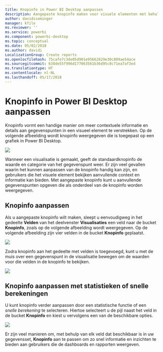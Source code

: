 ```yaml
---
title: Knopinfo in Power BI Desktop aanpassen
description: Aangepaste knopinfo maken voor visuele elementen met behulp van slepen en neerzetten
author: davidiseminger
manager: kfile
ms.reviewer: ''
ms.service: powerbi
ms.component: powerbi-desktop
ms.topic: conceptual
ms.date: 05/02/2018
ms.author: davidi
LocalizationGroup: Create reports
ms.openlocfilehash: 75cafe7c3de05d901e95662829e30c809ae54ace
ms.sourcegitcommit: 638de55f996d177063561b36d95c8c71ea7af3ed
ms.translationtype: HT
ms.contentlocale: nl-NL
ms.lasthandoff: 05/17/2018
---
```

# <a name="customizing-tooltips-in-power-bi-desktop"></a>Knopinfo in Power BI Desktop aanpassen
Knopinfo vormt een handige manier om meer contextuele informatie en details aan gegevenspunten in een visueel element te verstrekken. Op de volgende afbeelding wordt knopinfo weergegeven die is toegepast op een grafiek in Power BI Desktop.

![](media/desktop-custom-tooltips/custom-tooltips_1.png)

Wanneer een visualisatie is gemaakt, geeft de standaardknopinfo de waarde en categorie van het gegevenspunt weer. Er zijn veel gevallen waarin het kunnen aanpassen van de knopinfo handig kan zijn, en gebruikers die het visuele element bekijken aanvullende context en informatie kan bieden. Met aangepaste knopinfo kunt u aanvullende gegevenspunten opgeven die als onderdeel van de knopinfo worden weergegeven.

## <a name="how-to-customize-tooltips"></a>Knopinfo aanpassen
Als u aangepaste knopinfo wilt maken, sleept u eenvoudigweg in het gedeelte **Velden** van het deelvenster **Visualisaties** een veld naar de bucket **Knopinfo**, zoals op de volgende afbeelding wordt weergegeven. Op de volgende afbeelding zijn vier velden in de bucket **Knopinfo** geplaatst.

![](media/desktop-custom-tooltips/custom-tooltips_2.png)

Zodra knopinfo aan het gedeelte met velden is toegevoegd, kunt u met de muis over een gegevenspunt in de visualisatie bewegen om de waarden voor die velden in de knopinfo te bekijken.

![](media/desktop-custom-tooltips/custom-tooltips_3.png)

## <a name="customizing-tooltips-with-aggregation-or-quick-calcs"></a>Knopinfo aanpassen met statistieken of snelle berekeningen
U kunt knopinfo verder aanpassen door een statistische functie of een *snelle berekening* te selecteren. Hiertoe selecteert u de pijl naast het veld in de bucket **Knopinfo** en kiest u vervolgens een van de beschikbare opties.

![](media/desktop-custom-tooltips/custom-tooltips_4.png)

Er zijn veel manieren om, met behulp van elk veld dat beschikbaar is in uw gegevensset, **Knopinfo** aan te passen om zo snel informatie en inzichten te bieden aan gebruikers die de dashboards en rapporten weergeven.

